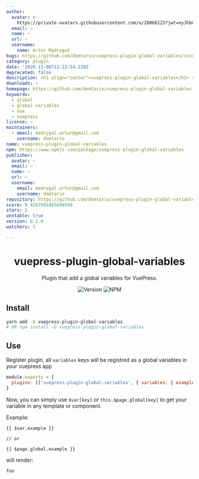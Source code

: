 ```yaml
---
author:
  avatar: >-
    https://private-avatars.githubusercontent.com/u/26066123?jwt=eyJhbGciOiJIUzI1NiIsInR5cCI6IkpXVCJ9.eyJpc3MiOiJnaXRodWIuY29tIiwiYXVkIjoicmF3LmdpdGh1YnVzZXJjb250ZW50LmNvbSIsImtleSI6ImtleTEiLCJleHAiOjE3MzQ2NzM4MDAsIm5iZiI6MTczNDY3MjYwMCwicGF0aCI6Ii91LzI2MDY2MTIzIn0.0Go3A423GgUs61-iHT4rj1aQFWXmTACJgwn8xBM9Ri8&v=4
  email: ~
  name: ~
  url: ~
  username:
    name: Artur Mędrygał
bugs: https://github.com/demtario/vuepress-plugin-global-variables/issues
category: plugin
date: '2020-11-06T11:22:54.228Z'
deprecated: false
description: <h1 align="center">vuepress-plugin-global-variables</h1> <div align="center">
downloads: ~
homepage: https://github.com/demtario/vuepress-plugin-global-variables
keywords:
  - global
  - global-variables
  - vue
  - vuepress
license: ~
maintainers:
  - email: medrygal.artur@gmail.com
    username: demtario
name: vuepress-plugin-global-variables
npm: https://www.npmjs.com/package/vuepress-plugin-global-variables
publisher:
  avatar: ~
  email: ~
  name: ~
  url: ~
  username:
    email: medrygal.artur@gmail.com
    username: demtario
repository: https://github.com/demtario/vuepress-plugin-global-variables
score: 0.4267991465699949
stars: 2
unstable: true
version: 0.2.0
watchers: 2

---
```


<h1 align="center">vuepress-plugin-global-variables</h1>
<div align="center">

Plugin that add a global variables for VuePress.

![Version](https://img.shields.io/github/package-json/v/demtario/vuepress-plugin-global-variables?style=flat-square)
![NPM](https://img.shields.io/npm/l/vuepress-plugin-global-variables?style=flat-square)

</div>

## Install

```sh
yarn add -D vuepress-plugin-global-variables
# OR npm install -D vuepress-plugin-global-variables
```

## Use

Register plugin, all `variables` keys will be registred as a global variables in your vuepress app

```js
module.exports = {
  plugins: [['vuepress-plugin-global-variables', { variables: { example: 'foo' } }]],
}
```

Now, you can simply use `$var[key]` or `this.$page.global[key]` to get your variable in any template or component.

Example:

```vue
{{ $var.example }}

// or

{{ $page.global.example }}
```

will render:

```md
foo
```

